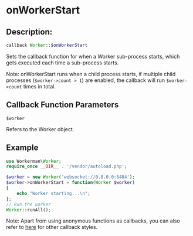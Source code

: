 # onWorkerStart
## Description:
```php
callback Worker::$onWorkerStart
```

Sets the callback function for when a Worker sub-process starts, which gets executed each time a sub-process starts.

Note: onWorkerStart runs when a child process starts, if multiple child processes (`$worker->count > 1`) are enabled, the callback will run `$worker->count` times in total.


## Callback Function Parameters

 ``` $worker ```

Refers to the Worker object.


## Example

```php
use Workerman\Worker;
require_once __DIR__ . '/vendor/autoload.php';

$worker = new Worker('websocket://0.0.0.0:8484');
$worker->onWorkerStart = function(Worker $worker)
{
    echo "Worker starting...\n";
};
// Run the worker
Worker::runAll();
```

Note: Apart from using anonymous functions as callbacks, you can also refer to [here](../faq/callback_methods.md) for other callback styles.
